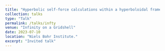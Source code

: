 ```yaml
---
title: "Hyperbolic self-force calculations within a hyperboloidal framework"
collection: talks
type: "Talk"
permalink: /talks/infty
venue: "Infinity on a Gridshell"
date: 2023-07-10
location: "Niels Bohr Institute."
excerpt: "Invited talk"
---
```

